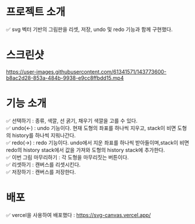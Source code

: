 # 프로젝트 소개
✅ svg 벡터 기반의 그림판을 리셋, 저장, undo 및 redo 기능과 함께 구현했다.

# 스크린샷 


https://user-images.githubusercontent.com/61341571/143773600-b8ac2d28-853a-484b-9938-e9cc8ffbdd15.mp4



# 기능 소개 
✅ 선택하기 : 종류, 색깔, 선 굵기, 채우기 색깔을 고를 수 있다.
<br/>
✅ undo(<-) : undo 기능이다. 현재 도형의 좌표를 하나씩 지우고, stack이 비면 도형의 history를 하나씩 지워나간다.  
✅ redo(->) : redo 기능이다. undo에서 지운 좌표를 하나씩 받아들이며,stack이 비면 redo의 history stack에서 값을 가져와 도형의 history stack에 추가한다. 
<br/>
✅ 이번 그림 마무리하기 : 각 도형을 마무리짓는 버튼이다. 
<br/>
✅ 리셋하기 : 캔버스를 리셋시킨다. 
<br/>
✅ 저장하기 : 캔버스를 저장한다.






# 배포 
✅ vercel을 사용하여 배포했다 :  https://svg-canvas.vercel.app/




